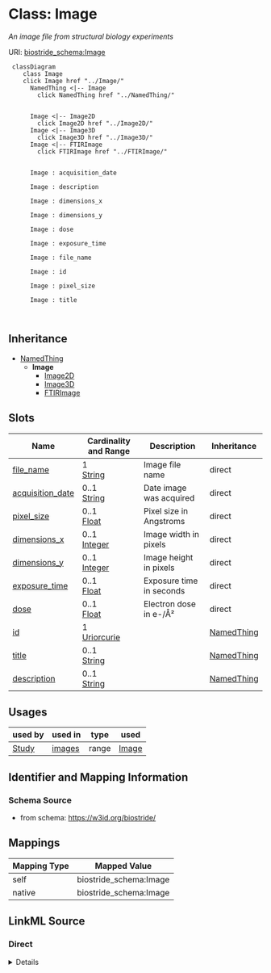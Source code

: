 

# Class: Image 


_An image file from structural biology experiments_





URI: [biostride_schema:Image](https://w3id.org/biostride/schema/Image)





```mermaid
 classDiagram
    class Image
    click Image href "../Image/"
      NamedThing <|-- Image
        click NamedThing href "../NamedThing/"
      

      Image <|-- Image2D
        click Image2D href "../Image2D/"
      Image <|-- Image3D
        click Image3D href "../Image3D/"
      Image <|-- FTIRImage
        click FTIRImage href "../FTIRImage/"
      

      Image : acquisition_date
        
      Image : description
        
      Image : dimensions_x
        
      Image : dimensions_y
        
      Image : dose
        
      Image : exposure_time
        
      Image : file_name
        
      Image : id
        
      Image : pixel_size
        
      Image : title
        
      
```





## Inheritance
* [NamedThing](NamedThing.md)
    * **Image**
        * [Image2D](Image2D.md)
        * [Image3D](Image3D.md)
        * [FTIRImage](FTIRImage.md)



## Slots

| Name | Cardinality and Range | Description | Inheritance |
| ---  | --- | --- | --- |
| [file_name](file_name.md) | 1 <br/> [String](String.md) | Image file name | direct |
| [acquisition_date](acquisition_date.md) | 0..1 <br/> [String](String.md) | Date image was acquired | direct |
| [pixel_size](pixel_size.md) | 0..1 <br/> [Float](Float.md) | Pixel size in Angstroms | direct |
| [dimensions_x](dimensions_x.md) | 0..1 <br/> [Integer](Integer.md) | Image width in pixels | direct |
| [dimensions_y](dimensions_y.md) | 0..1 <br/> [Integer](Integer.md) | Image height in pixels | direct |
| [exposure_time](exposure_time.md) | 0..1 <br/> [Float](Float.md) | Exposure time in seconds | direct |
| [dose](dose.md) | 0..1 <br/> [Float](Float.md) | Electron dose in e-/Å² | direct |
| [id](id.md) | 1 <br/> [Uriorcurie](Uriorcurie.md) |  | [NamedThing](NamedThing.md) |
| [title](title.md) | 0..1 <br/> [String](String.md) |  | [NamedThing](NamedThing.md) |
| [description](description.md) | 0..1 <br/> [String](String.md) |  | [NamedThing](NamedThing.md) |





## Usages

| used by | used in | type | used |
| ---  | --- | --- | --- |
| [Study](Study.md) | [images](images.md) | range | [Image](Image.md) |







## Identifier and Mapping Information






### Schema Source


* from schema: https://w3id.org/biostride/




## Mappings

| Mapping Type | Mapped Value |
| ---  | ---  |
| self | biostride_schema:Image |
| native | biostride_schema:Image |






## LinkML Source

<!-- TODO: investigate https://stackoverflow.com/questions/37606292/how-to-create-tabbed-code-blocks-in-mkdocs-or-sphinx -->

### Direct

<details>
```yaml
name: Image
description: An image file from structural biology experiments
from_schema: https://w3id.org/biostride/
is_a: NamedThing
attributes:
  file_name:
    name: file_name
    description: Image file name
    from_schema: https://w3id.org/biostride/
    domain_of:
    - DataFile
    - Image
    required: true
  acquisition_date:
    name: acquisition_date
    description: Date image was acquired
    from_schema: https://w3id.org/biostride/
    rank: 1000
    domain_of:
    - Image
    range: string
  pixel_size:
    name: pixel_size
    description: Pixel size in Angstroms
    from_schema: https://w3id.org/biostride/
    rank: 1000
    domain_of:
    - Image
    range: float
  dimensions_x:
    name: dimensions_x
    description: Image width in pixels
    from_schema: https://w3id.org/biostride/
    rank: 1000
    domain_of:
    - Image
    range: integer
  dimensions_y:
    name: dimensions_y
    description: Image height in pixels
    from_schema: https://w3id.org/biostride/
    rank: 1000
    domain_of:
    - Image
    range: integer
  exposure_time:
    name: exposure_time
    description: Exposure time in seconds
    from_schema: https://w3id.org/biostride/
    rank: 1000
    domain_of:
    - Image
    - ExperimentalConditions
    range: float
  dose:
    name: dose
    description: Electron dose in e-/Å²
    from_schema: https://w3id.org/biostride/
    rank: 1000
    domain_of:
    - Image
    range: float

```
</details>

### Induced

<details>
```yaml
name: Image
description: An image file from structural biology experiments
from_schema: https://w3id.org/biostride/
is_a: NamedThing
attributes:
  file_name:
    name: file_name
    description: Image file name
    from_schema: https://w3id.org/biostride/
    alias: file_name
    owner: Image
    domain_of:
    - DataFile
    - Image
    range: string
    required: true
  acquisition_date:
    name: acquisition_date
    description: Date image was acquired
    from_schema: https://w3id.org/biostride/
    rank: 1000
    alias: acquisition_date
    owner: Image
    domain_of:
    - Image
    range: string
  pixel_size:
    name: pixel_size
    description: Pixel size in Angstroms
    from_schema: https://w3id.org/biostride/
    rank: 1000
    alias: pixel_size
    owner: Image
    domain_of:
    - Image
    range: float
  dimensions_x:
    name: dimensions_x
    description: Image width in pixels
    from_schema: https://w3id.org/biostride/
    rank: 1000
    alias: dimensions_x
    owner: Image
    domain_of:
    - Image
    range: integer
  dimensions_y:
    name: dimensions_y
    description: Image height in pixels
    from_schema: https://w3id.org/biostride/
    rank: 1000
    alias: dimensions_y
    owner: Image
    domain_of:
    - Image
    range: integer
  exposure_time:
    name: exposure_time
    description: Exposure time in seconds
    from_schema: https://w3id.org/biostride/
    rank: 1000
    alias: exposure_time
    owner: Image
    domain_of:
    - Image
    - ExperimentalConditions
    range: float
  dose:
    name: dose
    description: Electron dose in e-/Å²
    from_schema: https://w3id.org/biostride/
    rank: 1000
    alias: dose
    owner: Image
    domain_of:
    - Image
    range: float
  id:
    name: id
    from_schema: https://w3id.org/biostride/
    rank: 1000
    identifier: true
    alias: id
    owner: Image
    domain_of:
    - NamedThing
    - OntologyTerm
    range: uriorcurie
    required: true
  title:
    name: title
    from_schema: https://w3id.org/biostride/
    rank: 1000
    slot_uri: dcterms:title
    alias: title
    owner: Image
    domain_of:
    - NamedThing
    range: string
  description:
    name: description
    from_schema: https://w3id.org/biostride/
    rank: 1000
    alias: description
    owner: Image
    domain_of:
    - NamedThing
    range: string

```
</details>